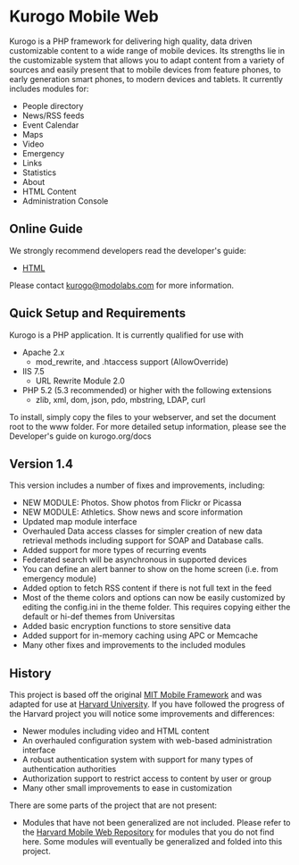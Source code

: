 # Kurogo Mobile Web

Kurogo is a PHP framework for delivering high quality, data driven customizable content to a wide
range of mobile devices. Its strengths lie in the customizable system that allows you to adapt
content from a variety of sources and easily present that to mobile devices from feature phones,
to early generation smart phones, to modern devices and tablets. It currently includes modules for:

* People directory
* News/RSS feeds
* Event Calendar
* Maps
* Video
* Emergency
* Links
* Statistics
* About
* HTML Content
* Administration Console

## Online Guide

We strongly recommend developers read the developer's guide:

* [HTML](http://kurogo.org/docs/mw/)

Please contact kurogo@modolabs.com for more information.

## Quick Setup and Requirements

Kurogo is a PHP application. It is currently qualified for use with

* Apache 2.x
    * mod_rewrite, and .htaccess support (AllowOverride)
* IIS 7.5
   * URL Rewrite Module 2.0
* PHP 5.2 (5.3 recommended) or higher with the following extensions
    * zlib, xml, dom, json, pdo, mbstring, LDAP, curl

To install, simply copy the files to your webserver, and set the document root to the www
folder. For more detailed setup information, please see the Developer's guide on kurogo.org/docs

## Version 1.4

This version includes a number of fixes and improvements, including:

* NEW MODULE: Photos. Show photos from Flickr or Picassa
* NEW MODULE: Athletics. Show news and score information
* Updated map module interface
* Overhauled Data access classes for simpler creation of new data retrieval methods including support for SOAP and Database calls.
* Added support for more types of recurring events
* Federated search will be asynchronous in supported devices
* You can define an alert banner to show on the home screen (i.e. from emergency module)
* Added option to fetch RSS content if there is not full text in the feed
* Most of the theme colors and options can now be easily customized by editing the config.ini in the theme folder. This requires copying either the default or hi-def themes from Universitas
* Added basic encryption functions to store sensitive data
* Added support for in-memory caching using APC or Memcache
* Many other fixes and improvements to the included modules

## History

This project is based off the original [MIT Mobile Framework](https://github.com/MIT-Mobile/MIT-Mobile-Web) and was adapted for use at [Harvard University](https://github.com/modolabs/Harvard-Mobile-Web).
If you have followed the progress of the Harvard project you will notice some improvements and differences:

* Newer modules including video and HTML content
* An overhauled configuration system with web-based administration interface
* A robust authentication system with support for many types of authentication authorities
* Authorization support to restrict access to content by user or group
* Many other small improvements to ease in customization

There are some parts of the project that are not present:

* Modules that have not been generalized are not included. Please refer to the [Harvard Mobile Web Repository](https://github.com/modolabs/Harvard-Mobile-Web) for modules that you do not find here. Some modules will eventually be generalized and folded into this project.
